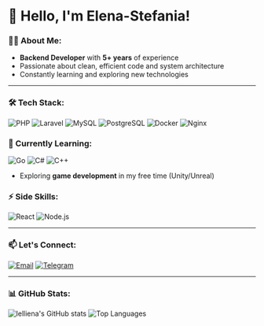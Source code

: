 # 🚀 Hello, I'm Elena-Stefania!  

### 👨‍💻 About Me:  
- **Backend Developer** with **5+ years** of experience  
- Passionate about clean, efficient code and system architecture  
- Constantly learning and exploring new technologies  

---

### 🛠️ Tech Stack:  
![PHP](https://img.shields.io/badge/PHP-777BB4?style=for-the-badge&logo=php&logoColor=white)
![Laravel](https://img.shields.io/badge/Laravel-FF2D20?style=for-the-badge&logo=laravel&logoColor=white)
![MySQL](https://img.shields.io/badge/MySQL-4479A1?style=for-the-badge&logo=mysql&logoColor=white)
![PostgreSQL](https://img.shields.io/badge/PostgreSQL-4169E1?style=for-the-badge&logo=postgresql&logoColor=white)
![Docker](https://img.shields.io/badge/Docker-2496ED?style=for-the-badge&logo=docker&logoColor=white)
![Nginx](https://img.shields.io/badge/Nginx-009639?style=for-the-badge&logo=nginx&logoColor=white)  

### 🌱 Currently Learning:  
![Go](https://img.shields.io/badge/Go-00ADD8?style=for-the-badge&logo=go&logoColor=white)
![C#](https://img.shields.io/badge/C%23-239120?style=for-the-badge&logo=c-sharp&logoColor=white)
![C++](https://img.shields.io/badge/C++-00599C?style=for-the-badge&logo=c%2B%2B&logoColor=white)  
- Exploring **game development** in my free time (Unity/Unreal)  

### ⚡ Side Skills:  
![React](https://img.shields.io/badge/React-61DAFB?style=for-the-badge&logo=react&logoColor=black)
![Node.js](https://img.shields.io/badge/Node.js-339933?style=for-the-badge&logo=node.js&logoColor=white)  

---

### 📫 Let's Connect:  
[![Email](https://img.shields.io/badge/Email-D14836?style=for-the-badge&logo=gmail&logoColor=white)](mailto:ielliena122@gmail.com)
[![Telegram](https://img.shields.io/badge/Telegram-26A5E4?style=for-the-badge&logo=telegram&logoColor=white)](https://t.me/ielliena)  

---

### 📊 GitHub Stats:  
![Ielliena's GitHub stats](https://github-readme-stats.vercel.app/api?username=Ielliena12&show_icons=true&theme=ambient_gradient)
![Top Languages](https://github-readme-stats.vercel.app/api/top-langs/?username=Ielliena12&layout=compact&theme=ambient_gradient)

